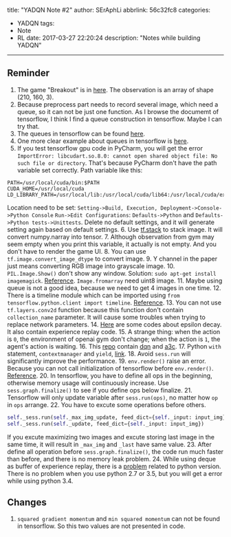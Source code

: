 title: "YADQN Note #2"
author: SErAphLi
abbrlink: 56c32fc8
categories:
  - YADQN
tags:
  - Note
  - RL
date: 2017-03-27 22:20:24
description: "Notes while building YADQN"
---

## Reminder

1. The game "Breakout" is in [here][1]. The observation is an array of shape (210, 160, 3).
2. Because preprocess part needs to record several image, which need a queue, so it can not be just one function. As I browse the documemt of tensorflow, I think I find a queue construction in tensorflow. Maybe I can try that.
3. The queues in tensorflow can be found [here][2].
4. One more clear example about queues in tensorflow is [here][3].
5. If you test tensorflow gpu code in PyCharm, you will get the error `ImportError: libcudart.so.8.0: cannot open shared object file: No such file or directory`. That's because PyCharm don't have the path variable set correctly. Path variable like this:
  ```
  PATH=/usr/local/cuda/bin:$PATH
  CUDA_HOME=/usr/local/cuda
  LD_LIBRARY_PATH=/usr/local/lib:/usr/local/cuda/lib64:/usr/local/cuda/extras/CUPTI/lib64:$LD_LIBRARY_PATH
  ```
  Location need to be set:
  `Setting->Build, Execution, Deployment->Console->Python Console`
  `Run->Edit Configurations`: `Defaults->Python` and `Defaults->Python tests->Unittests`. Delete no default settings, and it will generate setting again based on default settings.
6. Use [tf.stack][4] to stack image. It will convert numpy.narray into tensor.
7. Although observation from gym may seem empty when you print this variable, it actually is not empty. And you don't have to render the game UI.
8. You can use `tf.image.convert_image_dtype` to convert image.
9. Y channel in the paper just means converting RGB image into grayscale image.
10. `PIL.Image.Show()` don't show any window. Solution: `sudo apt-get install imagemagick`. [Reference][5]. `Image.fromarray` need uint8 image.
11. Maybe using queue is not a good idea, because we need to get 4 images in one time.
12. There is a timeline module which can be imported using `from tensorflow.python.client import timeline`. [Reference][6].
13. You can not use `tf.layers.conv2d` function because this function don't contain `collection_name` parameter. It will cause some troubles when trying to replace network parameters.
14. [Here][7] are some codes about epsilon decay. It also contain experience replay code.
15. A strange thing: when the action is `0`, the environment of openai gym don't change; when the action is `1`, the agent's action is waiting.
16. This [repo][8] contain [dqn][9] and [a3c][10].
17. Python `with` statement, `contextmanager` and `yield`, [link][11].
18. Avoid `sess.run` will significantly improve the performance.
19. `env.render()` raise an error. Because you can not call initialization of tensorflow before `env.render()`. [Reference][12].
20. In tensorflow, you have to define all ops in the beginning, otherwise memory usage will continuously increase. Use `sess.graph.finalize()` to see if you define ops below finalize.
21. Tensorflow will only update variable after `sess.run(ops)`, no matter how `op` in `ops` arrange.
22. You have to excute some operations before others.
  ```python
  self._sess.run(self._max_img_update, feed_dict={self._input: input_img})
  self._sess.run(self._update, feed_dict={self._input: input_img})
  ```
  If you excute maximizing two images and excute storing last image in the same time, it will result in `_max_img` and `_last` have same value.
23. After define all operation before `sess.graph.finalize()`, the code run much faster than before, and there is no memory leak problem.
24. While using deque as buffer of experience replay, there is a [problem][13] related to python version. There is no problem when you use python 2.7 or 3.5, but you will get a error while using python 3.4.

## Changes

1. `squared gradient momentum` and `min squared momentum` can not be found in tensorflow. So this two values are not presented in code.

[1]: https://gym.openai.com/envs/Breakout-v0
[2]: https://www.tensorflow.org/programmers_guide/threading_and_queues
[3]: http://www.voidcn.com/blog/lujiandong1/article/p-6325966.html
[4]: https://www.tensorflow.org/api_docs/python/tf/stack
[5]: http://stackoverflow.com/questions/16279441/image-show-wont-display-the-picture
[6]: http://www.cnblogs.com/xuchenCN/p/5888646.html
[7]: http://web.stanford.edu/class/cs20si/lectures/slides_14.pdf
[8]: https://github.com/ppwwyyxx/tensorpack
[9]: https://github.com/ppwwyyxx/tensorpack/tree/master/examples/DeepQNetwork
[10]: https://github.com/ppwwyyxx/tensorpack/tree/master/examples/A3C-Gym
[11]: http://preshing.com/20110920/the-python-with-statement-by-example/
[12]: https://github.com/openai/gym/issues/418
[13]: http://stackoverflow.com/questions/40181284/how-to-get-random-sample-from-deque-in-python-3
